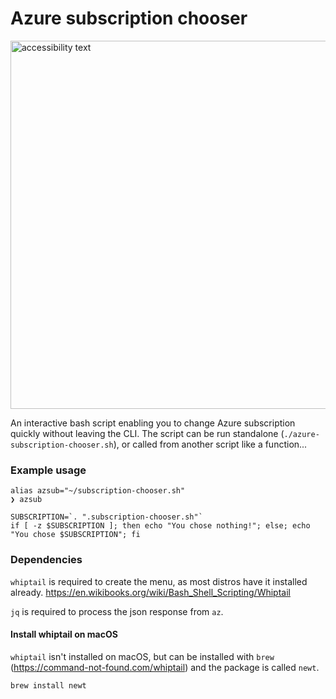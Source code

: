 # Azure subscription chooser

<img src="screen-capture.gif" width="800" height="589" alt="accessibility text">

An interactive bash script enabling you to change Azure subscription quickly without leaving the CLI. The script can be run standalone (`./azure-subscription-chooser.sh`), or called from another script like a function...

### Example usage

``` shell
alias azsub="~/subscription-chooser.sh"
❯ azsub
```

``` shell
SUBSCRIPTION=`. ".subscription-chooser.sh"`
if [ -z $SUBSCRIPTION ]; then echo "You chose nothing!"; else; echo "You chose $SUBSCRIPTION"; fi
```

### Dependencies

`whiptail` is required to create the menu, as most distros have it installed already. https://en.wikibooks.org/wiki/Bash_Shell_Scripting/Whiptail

`jq` is required to process the json response from `az`.

#### Install whiptail on macOS

`whiptail` isn't installed on macOS, but can be installed with `brew` (https://command-not-found.com/whiptail) and the package is called `newt`.

```
brew install newt
```
